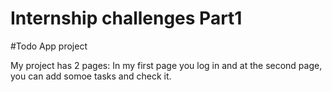 # Internship challenges Part1
#Todo App project 

My project has 2 pages: 
In my first page you log in
and at the second page, you can add somoe tasks and check it.
